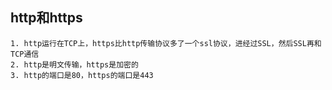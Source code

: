 ## http和https

	1. http运行在TCP上，https比http传输协议多了一个ssl协议，进经过SSL，然后SSL再和TCP通信
 	2. http是明文传输，https是加密的
 	3. http的端口是80，https的端口是443
